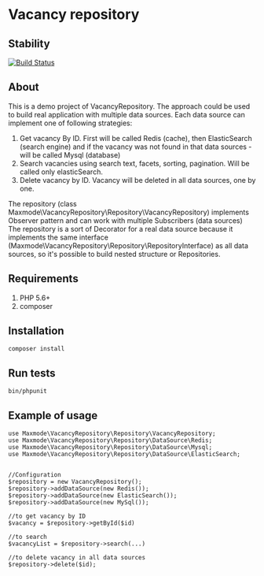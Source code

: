 Vacancy repository
==================
## Stability

[![Build Status](https://travis-ci.org/maxmode/vacancy_repository.png)](https://travis-ci.org/maxmode/vacancy_repository)

## About
This is a demo project of VacancyRepository.
The approach could be used to build real application with multiple data sources.
Each data source can implement one of following strategies:

1. Get vacancy By ID. First will be called Redis (cache), then ElasticSearch (search engine) and if the vacancy was not found in that data sources - will be called Mysql (database)
1. Search vacancies using search text, facets, sorting, pagination. Will be called only elasticSearch.
1. Delete vacancy by ID. Vacancy will be deleted in all data sources, one by one.

The repository (class Maxmode\VacancyRepository\Repository\VacancyRepository) implements Observer pattern and can work with multiple Subscribers (data sources) 
The repository is a sort of Decorator for a real data source because it implements
the same interface (Maxmode\VacancyRepository\Repository\RepositoryInterface) as all data sources,
so it's possible to build nested structure or Repositories.

## Requirements

1. PHP 5.6+
2. composer

## Installation

```composer install```

## Run tests

```bin/phpunit```

## Example of usage

```
use Maxmode\VacancyRepository\Repository\VacancyRepository;
use Maxmode\VacancyRepository\Repository\DataSource\Redis;
use Maxmode\VacancyRepository\Repository\DataSource\Mysql;
use Maxmode\VacancyRepository\Repository\DataSource\ElasticSearch;


//Configuration
$repository = new VacancyRepository();
$repository->addDataSource(new Redis());
$repository->addDataSource(new ElasticSearch());
$repository->addDataSource(new MySql());

//to get vacancy by ID
$vacancy = $repository->getById($id)

//to search
$vacancyList = $repository->search(...)

//to delete vacancy in all data sources
$repository->delete($id);
```
